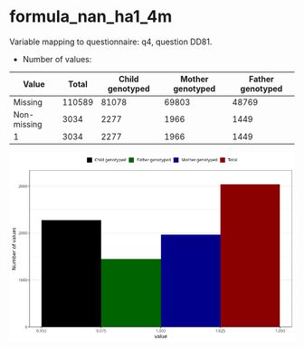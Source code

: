 # formula_nan_ha1_4m
Variable mapping to questionnaire: q4, question DD81.
- Number of values:

| Value | Total | Child genotyped | Mother genotyped | Father genotyped |
| ----- | ----- | --------------- | ---------------- | ---------------- |
| Missing | 110589 | 81078 | 69803 | 48769 |
| Non-missing | 3034 | 2277 | 1966 | 1449 |
| 1 | 3034 | 2277 | 1966 | 1449 |



![](formula_nan_ha1_4m_n.png)



